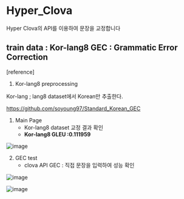 # Hyper_Clova


Hyper Clova의 API를 이용하여 문장을 교정합니다

train data : Kor-lang8
GEC : Grammatic Error Correction
---

[reference]


1) Kor-lang8 preprocessing 

Kor-lang ; lang8 dataset에서 Korean만 추출한다.

https://github.com/soyoung97/Standard_Korean_GEC

1. Main Page 
    - Kor-lang8 dataset 교정 결과 확인
    - ****Kor-lang8 GLEU :0.111959****



![image](https://user-images.githubusercontent.com/87442649/211485233-c476b2c5-2230-44e4-a9ed-38a8c93dba74.png)



2. GEC test
    - clova API GEC : 직접 문장을 입력하여 성능 확인



![image](https://user-images.githubusercontent.com/87442649/211495254-2e8de98e-3734-4b60-b9c9-bea4f3b8b668.png)

![image](https://user-images.githubusercontent.com/87442649/211495814-8585463f-5836-4b8e-9d16-b948bab18647.png)

